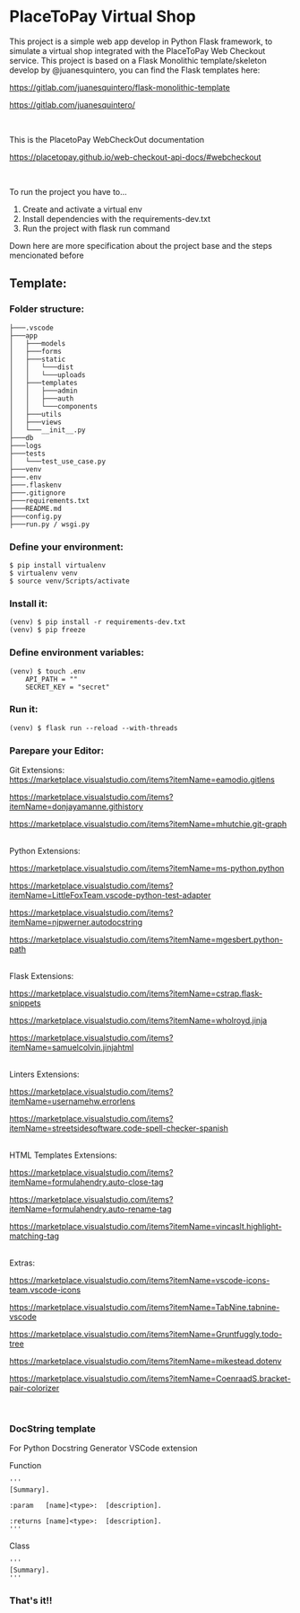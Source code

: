 # PlaceToPay Virtual Shop 

This project is a simple web app develop in Python Flask framework, to simulate a virtual shop integrated
with the PlaceToPay Web Checkout service. 
This project  is based on a Flask Monolithic template/skeleton develop by @juanesquintero, you can find the Flask templates here:

https://gitlab.com/juanesquintero/flask-monolithic-template

https://gitlab.com/juanesquintero/

<br>

This is the PlacetoPay WebCheckOut documentation

https://placetopay.github.io/web-checkout-api-docs/#webcheckout

<br>

To run the project you have to...
1. Create and activate a virtual env
2. Install dependencies with the requirements-dev.txt
3. Run the project with flask run command

Down here are more specification about the project base and the steps mencionated before 


## Template:

### Folder structure:

    ├───.vscode
    ├───app
    │   ├───models
    │   ├───forms
    │   ├───static
    │   │   └───dist
    │   │   └───uploads
    │   ├───templates
    │   │   ├───admin
    │   │   ├───auth
    │   │   └───components
    │   ├───utils
    │   ├───views
    │   └───__init__.py
    ├───db
    ├───logs
    ├───tests
    │   └───test_use_case.py
    ├───venv
    ├───.env
    ├───.flaskenv
    ├───.gitignore
    ├───requirements.txt
    ├───README.md
    ├───config.py
    ├───run.py / wsgi.py

### Define your environment:

    $ pip install virtualenv
    $ virtualenv venv
    $ source venv/Scripts/activate

### Install it:

    (venv) $ pip install -r requirements-dev.txt
    (venv) $ pip freeze

### Define environment variables:

    (venv) $ touch .env
        API_PATH = ""
        SECRET_KEY = "secret"

### Run it:

    (venv) $ flask run --reload --with-threads

### Parepare your Editor:

Git Extensions:
<br>
https://marketplace.visualstudio.com/items?itemName=eamodio.gitlens

https://marketplace.visualstudio.com/items?itemName=donjayamanne.githistory

https://marketplace.visualstudio.com/items?itemName=mhutchie.git-graph

<br>
Python Extensions:
<br>

https://marketplace.visualstudio.com/items?itemName=ms-python.python

https://marketplace.visualstudio.com/items?itemName=LittleFoxTeam.vscode-python-test-adapter

https://marketplace.visualstudio.com/items?itemName=njpwerner.autodocstring

https://marketplace.visualstudio.com/items?itemName=mgesbert.python-path

<br>
Flask Extensions:
<br>

https://marketplace.visualstudio.com/items?itemName=cstrap.flask-snippets

https://marketplace.visualstudio.com/items?itemName=wholroyd.jinja

https://marketplace.visualstudio.com/items?itemName=samuelcolvin.jinjahtml

<br>
Linters Extensions:
<br>

https://marketplace.visualstudio.com/items?itemName=usernamehw.errorlens

https://marketplace.visualstudio.com/items?itemName=streetsidesoftware.code-spell-checker-spanish

<br>
HTML Templates Extensions:
<br>

https://marketplace.visualstudio.com/items?itemName=formulahendry.auto-close-tag

https://marketplace.visualstudio.com/items?itemName=formulahendry.auto-rename-tag

https://marketplace.visualstudio.com/items?itemName=vincaslt.highlight-matching-tag

<br>
Extras:
<br>

https://marketplace.visualstudio.com/items?itemName=vscode-icons-team.vscode-icons

https://marketplace.visualstudio.com/items?itemName=TabNine.tabnine-vscode

https://marketplace.visualstudio.com/items?itemName=Gruntfuggly.todo-tree

https://marketplace.visualstudio.com/items?itemName=mikestead.dotenv

https://marketplace.visualstudio.com/items?itemName=CoenraadS.bracket-pair-colorizer


<br>

### DocString template 

For Python Docstring Generator VSCode extension

Function

    '''
    [Summary].

    :param   [name]<type>:  [description].

    :returns [name]<type>:  [description].
    '''

Class

    '''
    [Summary].
    '''

### That's it!!
